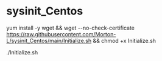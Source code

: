 # sysinit_Centos


yum install -y wget && wget --no-check-certificate https://raw.githubusercontent.com/Morton-L/sysinit_Centos/main/Initialize.sh && chmod +x Initialize.sh

./Initialize.sh
